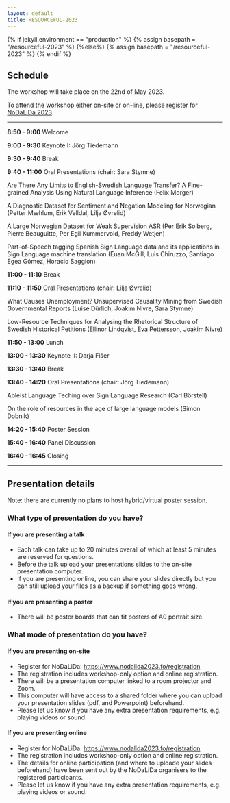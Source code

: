 ```yaml
---
layout: default
title: RESOURCEFUL-2023
---
```

{% if jekyll.environment  == "production" %}
        {% assign basepath = "/resourceful-2023" %}
        {%else%}
        {% assign basepath = "/resourceful-2023" %}
        {% endif %}

## Schedule

The workshop will take place on the 22nd of May 2023.

To attend the workshop either on-site or on-line, please register for [NoDaLiDa 2023](https://www.nodalida2023.fo/registration).


<hr>

**8:50 - 9:00** Welcome

**9:00 - 9:30** Keynote I: Jörg Tiedemann

**9:30 - 9:40** Break

**9:40 - 11:00** Oral Presentations (chair: Sara Stymne)

Are There Any Limits to English-Swedish Language Transfer? A Fine-grained Analysis Using Natural Language Inference (Felix Morger)

A Diagnostic Dataset for Sentiment and Negation Modeling for Norwegian (Petter Mæhlum, Erik Velldal, Lilja Øvrelid)

A Large Norwegian Dataset for Weak Supervision ASR (Per Erik Solberg, Pierre Beauguitte, Per Egil Kummervold, Freddy Wetjen)

Part-of-Speech tagging Spanish Sign Language data and its applications in Sign Language machine translation (Euan McGill, Luis Chiruzzo, Santiago Egea Gómez, Horacio Saggion)

**11:00 - 11:10** Break

**11:10 - 11:50** Oral Presentations (chair: Lilja Øvrelid)

What Causes Unemployment? Unsupervised Causality Mining from Swedish Governmental Reports (Luise Dürlich, Joakim Nivre, Sara Stymne)

Low-Resource Techniques for Analysing the Rhetorical Structure of Swedish Historical Petitions (Ellinor Lindqvist, Eva Pettersson, Joakim Nivre)

**11:50 - 13:00** Lunch

**13:00 - 13:30** Keynote II: Darja Fišer

**13:30 - 13:40** Break

**13:40 - 14:20** Oral Presentations (chair: Jörg Tiedemann)

Ableist Language Teching over Sign Language Research (Carl Börstell)

On the role of resources in the age of large language models (Simon Dobnik)

**14:20 - 15:40** Poster Session

**15:40 - 16:40** Panel Discussion

**16:40 - 16:45** Closing

<hr>



## Presentation details

Note: there are currently no plans to host hybrid/virtual poster session.


### What type of presentation do you have?

#### If you are presenting a talk

  - Each talk can take up to 20 minutes overall of which at least 5 minutes are reserved for questions.
  - Before the talk upload your presentations slides to the on-site presentation computer.
  - If you are presenting online, you can share your slides directly but you can still upload your files as a backup if something goes wrong.
  

#### If you are presenting a poster

  - There will be poster boards that can fit posters of A0 portrait size.



### What mode of presentation do you have?

#### If you are presenting on-site

  - Register for NoDaLiDa: https://www.nodalida2023.fo/registration
  - The registration includes workshop-only option and online registration.
  - There will be a presentation computer linked to a room projector and Zoom.
  - This computer will have access to a shared folder where you can upload your presentation slides (pdf, and Powerpoint) beforehand.
  - Please let us know if you have any extra presentation requirements, e.g. playing videos or sound. 

#### If you are presenting online

  - Register for NoDaLiDa: https://www.nodalida2023.fo/registration
  - The registration includes workshop-only option and online registration.
  - The details for online participation (and where to uploade your slides beforehand) have been sent out by the NoDaLiDa organisers to the registered participants.
  - Please let us know if you have any extra presentation requirements, e.g. playing videos or sound. 


